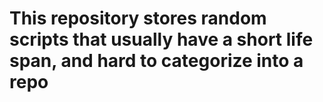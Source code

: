 # This repository stores random scripts that usually have a short life span, and hard to categorize into a repo
